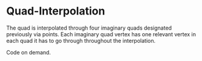 # Quad-Interpolation
The quad is interpolated through four imaginary quads designated previously via points. Each imaginary quad vertex has one relevant vertex in each quad it has to go through throughout the interpolation.

Code on demand.
